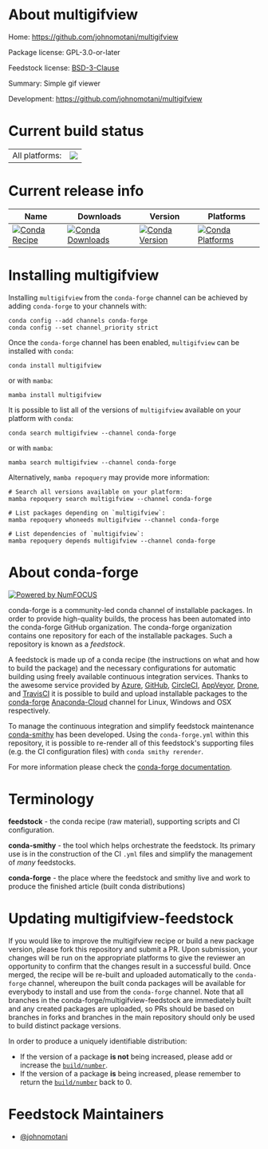 About multigifview
==================

Home: https://github.com/johnomotani/multigifview

Package license: GPL-3.0-or-later

Feedstock license: [BSD-3-Clause](https://github.com/conda-forge/multigifview-feedstock/blob/main/LICENSE.txt)

Summary: Simple gif viewer

Development: https://github.com/johnomotani/multigifview

Current build status
====================


<table><tr><td>All platforms:</td>
    <td>
      <a href="https://dev.azure.com/conda-forge/feedstock-builds/_build/latest?definitionId=10779&branchName=main">
        <img src="https://dev.azure.com/conda-forge/feedstock-builds/_apis/build/status/multigifview-feedstock?branchName=main">
      </a>
    </td>
  </tr>
</table>

Current release info
====================

| Name | Downloads | Version | Platforms |
| --- | --- | --- | --- |
| [![Conda Recipe](https://img.shields.io/badge/recipe-multigifview-green.svg)](https://anaconda.org/conda-forge/multigifview) | [![Conda Downloads](https://img.shields.io/conda/dn/conda-forge/multigifview.svg)](https://anaconda.org/conda-forge/multigifview) | [![Conda Version](https://img.shields.io/conda/vn/conda-forge/multigifview.svg)](https://anaconda.org/conda-forge/multigifview) | [![Conda Platforms](https://img.shields.io/conda/pn/conda-forge/multigifview.svg)](https://anaconda.org/conda-forge/multigifview) |

Installing multigifview
=======================

Installing `multigifview` from the `conda-forge` channel can be achieved by adding `conda-forge` to your channels with:

```
conda config --add channels conda-forge
conda config --set channel_priority strict
```

Once the `conda-forge` channel has been enabled, `multigifview` can be installed with `conda`:

```
conda install multigifview
```

or with `mamba`:

```
mamba install multigifview
```

It is possible to list all of the versions of `multigifview` available on your platform with `conda`:

```
conda search multigifview --channel conda-forge
```

or with `mamba`:

```
mamba search multigifview --channel conda-forge
```

Alternatively, `mamba repoquery` may provide more information:

```
# Search all versions available on your platform:
mamba repoquery search multigifview --channel conda-forge

# List packages depending on `multigifview`:
mamba repoquery whoneeds multigifview --channel conda-forge

# List dependencies of `multigifview`:
mamba repoquery depends multigifview --channel conda-forge
```


About conda-forge
=================

[![Powered by
NumFOCUS](https://img.shields.io/badge/powered%20by-NumFOCUS-orange.svg?style=flat&colorA=E1523D&colorB=007D8A)](https://numfocus.org)

conda-forge is a community-led conda channel of installable packages.
In order to provide high-quality builds, the process has been automated into the
conda-forge GitHub organization. The conda-forge organization contains one repository
for each of the installable packages. Such a repository is known as a *feedstock*.

A feedstock is made up of a conda recipe (the instructions on what and how to build
the package) and the necessary configurations for automatic building using freely
available continuous integration services. Thanks to the awesome service provided by
[Azure](https://azure.microsoft.com/en-us/services/devops/), [GitHub](https://github.com/),
[CircleCI](https://circleci.com/), [AppVeyor](https://www.appveyor.com/),
[Drone](https://cloud.drone.io/welcome), and [TravisCI](https://travis-ci.com/)
it is possible to build and upload installable packages to the
[conda-forge](https://anaconda.org/conda-forge) [Anaconda-Cloud](https://anaconda.org/)
channel for Linux, Windows and OSX respectively.

To manage the continuous integration and simplify feedstock maintenance
[conda-smithy](https://github.com/conda-forge/conda-smithy) has been developed.
Using the ``conda-forge.yml`` within this repository, it is possible to re-render all of
this feedstock's supporting files (e.g. the CI configuration files) with ``conda smithy rerender``.

For more information please check the [conda-forge documentation](https://conda-forge.org/docs/).

Terminology
===========

**feedstock** - the conda recipe (raw material), supporting scripts and CI configuration.

**conda-smithy** - the tool which helps orchestrate the feedstock.
                   Its primary use is in the construction of the CI ``.yml`` files
                   and simplify the management of *many* feedstocks.

**conda-forge** - the place where the feedstock and smithy live and work to
                  produce the finished article (built conda distributions)


Updating multigifview-feedstock
===============================

If you would like to improve the multigifview recipe or build a new
package version, please fork this repository and submit a PR. Upon submission,
your changes will be run on the appropriate platforms to give the reviewer an
opportunity to confirm that the changes result in a successful build. Once
merged, the recipe will be re-built and uploaded automatically to the
`conda-forge` channel, whereupon the built conda packages will be available for
everybody to install and use from the `conda-forge` channel.
Note that all branches in the conda-forge/multigifview-feedstock are
immediately built and any created packages are uploaded, so PRs should be based
on branches in forks and branches in the main repository should only be used to
build distinct package versions.

In order to produce a uniquely identifiable distribution:
 * If the version of a package **is not** being increased, please add or increase
   the [``build/number``](https://docs.conda.io/projects/conda-build/en/latest/resources/define-metadata.html#build-number-and-string).
 * If the version of a package **is** being increased, please remember to return
   the [``build/number``](https://docs.conda.io/projects/conda-build/en/latest/resources/define-metadata.html#build-number-and-string)
   back to 0.

Feedstock Maintainers
=====================

* [@johnomotani](https://github.com/johnomotani/)


